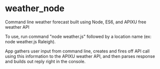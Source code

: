 # weather_node
Command line weather forecast built using Node, ES6, and APIXU free weather API

To use, run command "node weather.js" followed by a location name (ex: node weather.js Raleigh).

App gathers user input from command line, creates and fires off API call using this information to the APIXU weather API, and then parses response and builds out reply right in the console.
